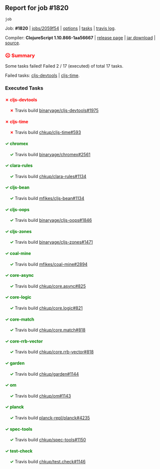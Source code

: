 ## Report for job #1820
```
job
```


Job: **#1820** | [jobs/2059f54](https://github.com/cljs-oss/canary/commit/2059f54f1bc18d3ef2e2acfbda1efc6886c93121) | [options](options.edn) | [tasks](tasks.edn) | [travis log](https://travis-ci.com/cljs-oss/canary/builds/228309238).

Compiler: **ClojureScript 1.10.866-1aa56667** | [release page](https://github.com/cljs-oss/canary/releases/tag/r1.10.866-1aa56667) | [jar download](https://github.com/cljs-oss/canary/releases/download/r1.10.866-1aa56667/clojurescript-1.10.866-1aa56667.jar) | [source](https://github.com/clojure/clojurescript/commit/1aa56667620198eee5b42a36e36691d514d47c9b).

### <b style='color:red'>☹ Summary</b>

Some tasks failed! Failed 2 / 17 (executed) of total 17 tasks.

Failed tasks: [cljs-devtools](#-cljs-devtools) | [cljs-time](#-cljs-time).

### Executed Tasks

#### <b style='color:red'>&#x2717; cljs-devtools</b>
&nbsp;&nbsp;&nbsp;&nbsp;<b style='color:red'>&#x2717;</b> Travis build [binaryage/cljs-devtools#1975](https://travis-ci.com/binaryage/cljs-devtools/builds/228309618)<br>

#### <b style='color:red'>&#x2717; cljs-time</b>
&nbsp;&nbsp;&nbsp;&nbsp;<b style='color:red'>&#x2717;</b> Travis build [chkup/cljs-time#593](https://travis-ci.com/chkup/cljs-time/builds/228309625)<br>

#### <b style='color:green'>&#x2713; chromex</b>
&nbsp;&nbsp;&nbsp;&nbsp;<b style='color:green'>&#x2713;</b> Travis build [binaryage/chromex#2561](https://travis-ci.com/binaryage/chromex/builds/228309613)<br>

#### <b style='color:green'>&#x2713; clara-rules</b>
&nbsp;&nbsp;&nbsp;&nbsp;<b style='color:green'>&#x2713;</b> Travis build [chkup/clara-rules#1134](https://travis-ci.com/chkup/clara-rules/builds/228309614)<br>

#### <b style='color:green'>&#x2713; cljs-bean</b>
&nbsp;&nbsp;&nbsp;&nbsp;<b style='color:green'>&#x2713;</b> Travis build [mfikes/cljs-bean#1134](https://travis-ci.com/mfikes/cljs-bean/builds/228309616)<br>

#### <b style='color:green'>&#x2713; cljs-oops</b>
&nbsp;&nbsp;&nbsp;&nbsp;<b style='color:green'>&#x2713;</b> Travis build [binaryage/cljs-oops#1846](https://travis-ci.com/binaryage/cljs-oops/builds/228309621)<br>

#### <b style='color:green'>&#x2713; cljs-zones</b>
&nbsp;&nbsp;&nbsp;&nbsp;<b style='color:green'>&#x2713;</b> Travis build [binaryage/cljs-zones#1471](https://travis-ci.com/binaryage/cljs-zones/builds/228309626)<br>

#### <b style='color:green'>&#x2713; coal-mine</b>
&nbsp;&nbsp;&nbsp;&nbsp;<b style='color:green'>&#x2713;</b> Travis build [mfikes/coal-mine#2894](https://travis-ci.com/mfikes/coal-mine/builds/228309628)<br>

#### <b style='color:green'>&#x2713; core-async</b>
&nbsp;&nbsp;&nbsp;&nbsp;<b style='color:green'>&#x2713;</b> Travis build [chkup/core.async#825](https://travis-ci.com/chkup/core.async/builds/228309630)<br>

#### <b style='color:green'>&#x2713; core-logic</b>
&nbsp;&nbsp;&nbsp;&nbsp;<b style='color:green'>&#x2713;</b> Travis build [chkup/core.logic#821](https://travis-ci.com/chkup/core.logic/builds/228309635)<br>

#### <b style='color:green'>&#x2713; core-match</b>
&nbsp;&nbsp;&nbsp;&nbsp;<b style='color:green'>&#x2713;</b> Travis build [chkup/core.match#818](https://travis-ci.com/chkup/core.match/builds/228309637)<br>

#### <b style='color:green'>&#x2713; core-rrb-vector</b>
&nbsp;&nbsp;&nbsp;&nbsp;<b style='color:green'>&#x2713;</b> Travis build [chkup/core.rrb-vector#818](https://travis-ci.com/chkup/core.rrb-vector/builds/228309639)<br>

#### <b style='color:green'>&#x2713; garden</b>
&nbsp;&nbsp;&nbsp;&nbsp;<b style='color:green'>&#x2713;</b> Travis build [chkup/garden#1144](https://travis-ci.com/chkup/garden/builds/228309641)<br>

#### <b style='color:green'>&#x2713; om</b>
&nbsp;&nbsp;&nbsp;&nbsp;<b style='color:green'>&#x2713;</b> Travis build [chkup/om#1143](https://travis-ci.com/chkup/om/builds/228309659)<br>

#### <b style='color:green'>&#x2713; planck</b>
&nbsp;&nbsp;&nbsp;&nbsp;<b style='color:green'>&#x2713;</b> Travis build [planck-repl/planck#4235](https://travis-ci.com/planck-repl/planck/builds/228309645)<br>

#### <b style='color:green'>&#x2713; spec-tools</b>
&nbsp;&nbsp;&nbsp;&nbsp;<b style='color:green'>&#x2713;</b> Travis build [chkup/spec-tools#1150](https://travis-ci.com/chkup/spec-tools/builds/228309653)<br>

#### <b style='color:green'>&#x2713; test-check</b>
&nbsp;&nbsp;&nbsp;&nbsp;<b style='color:green'>&#x2713;</b> Travis build [chkup/test.check#1146](https://travis-ci.com/chkup/test.check/builds/228309667)<br>